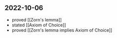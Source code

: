 ## 2022-10-06
- proved [[Zorn's lemma]]
- stated [[Axiom of Choice]]
- proved [[Zorn's lemma implies Axiom of Choice]]